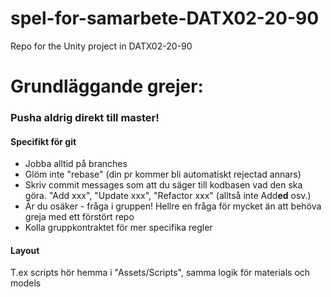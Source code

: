 # spel-for-samarbete-DATX02-20-90
Repo for the Unity project in DATX02-20-90

# Grundläggande grejer: 
### Pusha aldrig direkt till master!

#### Specifikt för git
- Jobba alltid på branches
- Glöm inte "rebase" (din pr kommer bli automatiskt rejectad annars)
- Skriv commit messages som att du säger till kodbasen vad den ska göra. "Add xxx", "Update xxx", "Refactor xxx" (alltså inte Add**ed** osv.)
- Är du osäker - fråga i gruppen! Hellre en fråga för mycket än att behöva greja med ett förstört repo
- Kolla gruppkontraktet för mer specifika regler

#### Layout
T.ex scripts hör hemma i "Assets/Scripts", samma logik för materials och models
